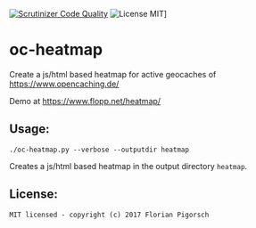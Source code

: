 [![Scrutinizer Code Quality](https://scrutinizer-ci.com/g/flopp/oc-heatmap/badges/quality-score.png?b=master)](https://scrutinizer-ci.com/g/flopp/oc-heatmap/?branch=master)
![License MIT](https://img.shields.io/badge/license-MIT-lightgrey.svg?style=flat)]

# oc-heatmap
Create a js/html based heatmap for active geocaches of https://www.opencaching.de/

Demo at https://www.flopp.net/heatmap/

## Usage:

    ./oc-heatmap.py --verbose --outputdir heatmap

Creates a js/html based heatmap in the output directory `heatmap`.

## License:

    MIT licensed - copyright (c) 2017 Florian Pigorsch
